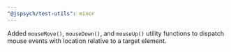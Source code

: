 ```yaml
---
"@jspsych/test-utils": minor
---
```


Added `mouseMove()`, `mouseDown()`, and `mouseUp()` utility functions to dispatch mouse events with location relative to a target element.
